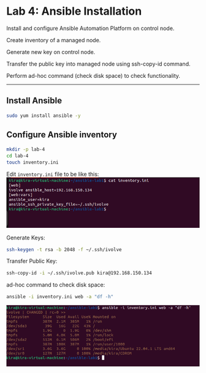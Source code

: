 # Lab 4: Ansible Installation
Install and configure Ansible Automation Platform on control node.

Create inventory of a managed node.

Generate new key on control node.

Transfer the public key into managed node using ssh-copy-id command.

Perform ad-hoc command (check disk space) to check functionality.

---

## Install Ansible

```bash
sudo yum install ansible -y
```
## Configure Ansible inventory
```bash
mkdir -p lab-4
cd lab-4
touch inventory.ini
```

Edit `inventory.ini` file to be like this:
![inventory.ini](../images/lab1.png)

Generate Keys:
```bash
ssh-keygen -t rsa -b 2048 -f ~/.ssh/ivolve
```
Transfer Public Key:
```bash
ssh-copy-id -i ~/.ssh/ivolve.pub kira@192.168.150.134
```

ad-hoc command to check disk space:
```bash
ansible -i inventory.ini web -a "df -h"
```

![Command](../images/lab1-2.png)
